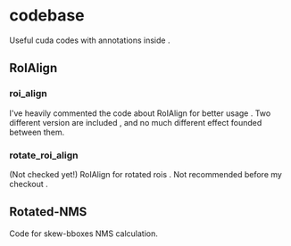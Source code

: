 # codebase
Useful cuda codes with annotations inside . 

## RoIAlign
### roi_align  
I've heavily commented the code about RoIAlign for better usage . Two different version are included , and no much different effect founded between them.   

### rotate_roi_align  
(Not checked yet!) RoIAlign for rotated rois . Not recommended before my checkout .

## Rotated-NMS
Code for skew-bboxes NMS calculation.